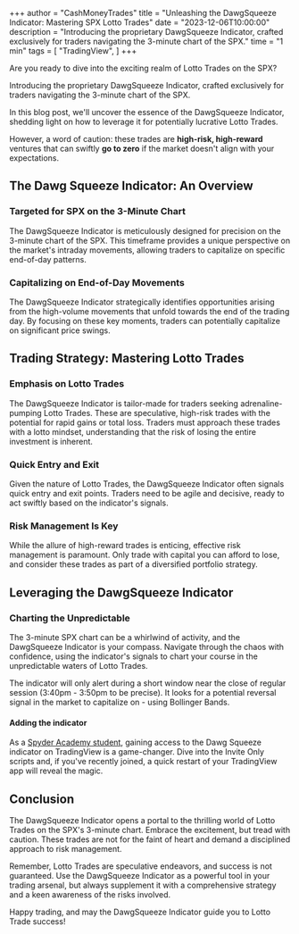 +++
author = "CashMoneyTrades"
title = "Unleashing the DawgSqueeze Indicator: Mastering SPX Lotto Trades"
date = "2023-12-06T10:00:00"
description = "Introducing the proprietary DawgSqueeze Indicator, crafted exclusively for traders navigating the 3-minute chart of the SPX."
time = "1 min"
tags = [
   "TradingView",
]
+++

Are you ready to dive into the exciting realm of Lotto Trades on the SPX? 

Introducing the proprietary DawgSqueeze Indicator, crafted exclusively for traders navigating the 3-minute chart of the SPX. 

In this blog post, we'll uncover the essence of the DawgSqueeze Indicator, shedding light on how to leverage it for potentially lucrative Lotto Trades. 

However, a word of caution: these trades are **high-risk, high-reward** ventures that can swiftly **go to zero** if the market doesn't align with your expectations.

## The Dawg Squeeze Indicator: An Overview

### Targeted for SPX on the 3-Minute Chart
The DawgSqueeze Indicator is meticulously designed for precision on the 3-minute chart of the SPX. This timeframe provides a unique perspective on the market's intraday movements, allowing traders to capitalize on specific end-of-day patterns.

### Capitalizing on End-of-Day Movements
The DawgSqueeze Indicator strategically identifies opportunities arising from the high-volume movements that unfold towards the end of the trading day. By focusing on these key moments, traders can potentially capitalize on significant price swings.

## Trading Strategy: Mastering Lotto Trades

### Emphasis on Lotto Trades
The DawgSqueeze Indicator is tailor-made for traders seeking adrenaline-pumping Lotto Trades. These are speculative, high-risk trades with the potential for rapid gains or total loss. Traders must approach these trades with a lotto mindset, understanding that the risk of losing the entire investment is inherent.

### Quick Entry and Exit
Given the nature of Lotto Trades, the DawgSqueeze Indicator often signals quick entry and exit points. Traders need to be agile and decisive, ready to act swiftly based on the indicator's signals.

### Risk Management Is Key
While the allure of high-reward trades is enticing, effective risk management is paramount. Only trade with capital you can afford to lose, and consider these trades as part of a diversified portfolio strategy.

## Leveraging the DawgSqueeze Indicator

### Charting the Unpredictable
The 3-minute SPX chart can be a whirlwind of activity, and the DawgSqueeze Indicator is your compass. Navigate through the chaos with confidence, using the indicator's signals to chart your course in the unpredictable waters of Lotto Trades.

The indicator will only alert during a short window near the close of regular session (3:40pm - 3:50pm to be precise).  It looks for a potential reversal signal in the market to capitalize on - using Bollinger Bands.

#### Adding the indicator
As a [Spyder Academy student](/#services), gaining access to the Dawg Squeeze indicator on TradingView is a game-changer. Dive into the Invite Only scripts and, if you've recently joined, a quick restart of your TradingView app will reveal the magic.


## Conclusion

The DawgSqueeze Indicator opens a portal to the thrilling world of Lotto Trades on the SPX's 3-minute chart. Embrace the excitement, but tread with caution. These trades are not for the faint of heart and demand a disciplined approach to risk management.

Remember, Lotto Trades are speculative endeavors, and success is not guaranteed. Use the DawgSqueeze Indicator as a powerful tool in your trading arsenal, but always supplement it with a comprehensive strategy and a keen awareness of the risks involved.

Happy trading, and may the DawgSqueeze Indicator guide you to Lotto Trade success!

